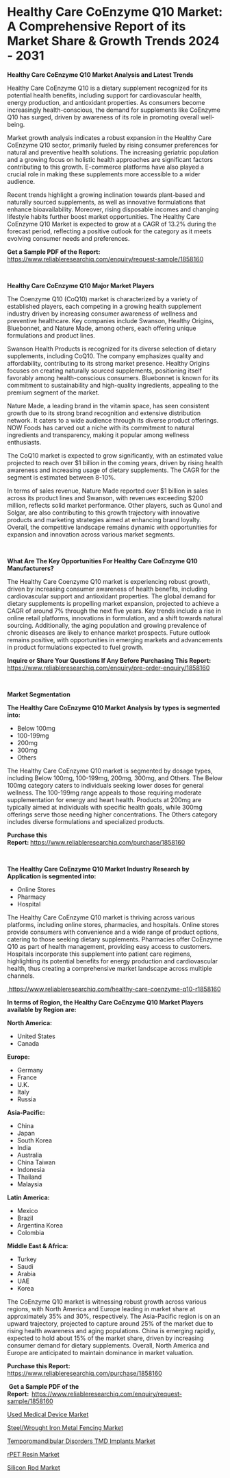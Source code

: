 <p><h1>Healthy Care CoEnzyme Q10 Market: A Comprehensive Report of its Market Share & Growth Trends 2024 - 2031</h1></p><p><strong>Healthy Care CoEnzyme Q10 Market Analysis and Latest Trends</strong></p>
<p><p>Healthy Care CoEnzyme Q10 is a dietary supplement recognized for its potential health benefits, including support for cardiovascular health, energy production, and antioxidant properties. As consumers become increasingly health-conscious, the demand for supplements like CoEnzyme Q10 has surged, driven by awareness of its role in promoting overall well-being.</p><p>Market growth analysis indicates a robust expansion in the Healthy Care CoEnzyme Q10 sector, primarily fueled by rising consumer preferences for natural and preventive health solutions. The increasing geriatric population and a growing focus on holistic health approaches are significant factors contributing to this growth. E-commerce platforms have also played a crucial role in making these supplements more accessible to a wider audience.</p><p>Recent trends highlight a growing inclination towards plant-based and naturally sourced supplements, as well as innovative formulations that enhance bioavailability. Moreover, rising disposable incomes and changing lifestyle habits further boost market opportunities. The Healthy Care CoEnzyme Q10 Market is expected to grow at a CAGR of 13.2% during the forecast period, reflecting a positive outlook for the category as it meets evolving consumer needs and preferences.</p></p>
<p><strong>Get a Sample PDF of the Report:&nbsp;</strong> <a href="https://www.reliableresearchiq.com/enquiry/request-sample/1858160?utm_campaign=1087&utm_medium=2&utm_source=Github&utm_content=ia&utm_term=11112024&utm_id=healthy-care-coenzyme-q10">https://www.reliableresearchiq.com/enquiry/request-sample/1858160</a></p>
<p>&nbsp;</p>
<p><strong>Healthy Care CoEnzyme Q10 Major Market Players</strong></p>
<p><p>The Coenzyme Q10 (CoQ10) market is characterized by a variety of established players, each competing in a growing health supplement industry driven by increasing consumer awareness of wellness and preventive healthcare. Key companies include Swanson, Healthy Origins, Bluebonnet, and Nature Made, among others, each offering unique formulations and product lines.</p><p>Swanson Health Products is recognized for its diverse selection of dietary supplements, including CoQ10. The company emphasizes quality and affordability, contributing to its strong market presence. Healthy Origins focuses on creating naturally sourced supplements, positioning itself favorably among health-conscious consumers. Bluebonnet is known for its commitment to sustainability and high-quality ingredients, appealing to the premium segment of the market.</p><p>Nature Made, a leading brand in the vitamin space, has seen consistent growth due to its strong brand recognition and extensive distribution network. It caters to a wide audience through its diverse product offerings. NOW Foods has carved out a niche with its commitment to natural ingredients and transparency, making it popular among wellness enthusiasts.</p><p>The CoQ10 market is expected to grow significantly, with an estimated value projected to reach over $1 billion in the coming years, driven by rising health awareness and increasing usage of dietary supplements. The CAGR for the segment is estimated between 8-10%.</p><p>In terms of sales revenue, Nature Made reported over $1 billion in sales across its product lines and Swanson, with revenues exceeding $200 million, reflects solid market performance. Other players, such as Qunol and Solgar, are also contributing to this growth trajectory with innovative products and marketing strategies aimed at enhancing brand loyalty. Overall, the competitive landscape remains dynamic with opportunities for expansion and innovation across various market segments.</p></p>
<p>&nbsp;</p>
<p><strong>What Are The Key Opportunities For Healthy Care CoEnzyme Q10 Manufacturers?</strong></p>
<p><p>The Healthy Care Coenzyme Q10 market is experiencing robust growth, driven by increasing consumer awareness of health benefits, including cardiovascular support and antioxidant properties. The global demand for dietary supplements is propelling market expansion, projected to achieve a CAGR of around 7% through the next five years. Key trends include a rise in online retail platforms, innovations in formulation, and a shift towards natural sourcing. Additionally, the aging population and growing prevalence of chronic diseases are likely to enhance market prospects. Future outlook remains positive, with opportunities in emerging markets and advancements in product formulations expected to fuel growth.</p></p>
<p><strong>Inquire or Share Your Questions If Any Before Purchasing This Report:</strong> <a href="https://www.reliableresearchiq.com/enquiry/pre-order-enquiry/1858160?utm_campaign=1087&utm_medium=2&utm_source=Github&utm_content=ia&utm_term=11112024&utm_id=healthy-care-coenzyme-q10">https://www.reliableresearchiq.com/enquiry/pre-order-enquiry/1858160</a></p>
<p>&nbsp;</p>
<p><strong>Market Segmentation</strong></p>
<p><strong>The Healthy Care CoEnzyme Q10 Market Analysis by types is segmented into:</strong></p>
<p><ul><li>Below 100mg</li><li>100-199mg</li><li>200mg</li><li>300mg</li><li>Others</li></ul></p>
<p><p>The Healthy Care CoEnzyme Q10 market is segmented by dosage types, including Below 100mg, 100-199mg, 200mg, 300mg, and Others. The Below 100mg category caters to individuals seeking lower doses for general wellness. The 100-199mg range appeals to those requiring moderate supplementation for energy and heart health. Products at 200mg are typically aimed at individuals with specific health goals, while 300mg offerings serve those needing higher concentrations. The Others category includes diverse formulations and specialized products.</p></p>
<p><strong>Purchase this Report:&nbsp;</strong><a href="https://www.reliableresearchiq.com/purchase/1858160?utm_campaign=1087&utm_medium=2&utm_source=Github&utm_content=ia&utm_term=11112024&utm_id=healthy-care-coenzyme-q10">https://www.reliableresearchiq.com/purchase/1858160</a></p>
<p>&nbsp;</p>
<p><strong>The Healthy Care CoEnzyme Q10 Market Industry Research by Application is segmented into:</strong></p>
<p><ul><li>Online Stores</li><li>Pharmacy</li><li>Hospital</li></ul></p>
<p><p>The Healthy Care CoEnzyme Q10 market is thriving across various platforms, including online stores, pharmacies, and hospitals. Online stores provide consumers with convenience and a wide range of product options, catering to those seeking dietary supplements. Pharmacies offer CoEnzyme Q10 as part of health management, providing easy access to customers. Hospitals incorporate this supplement into patient care regimens, highlighting its potential benefits for energy production and cardiovascular health, thus creating a comprehensive market landscape across multiple channels.</p></p>
<p><a href="https://www.reliableresearchiq.com/healthy-care-coenzyme-q10-r1858160?utm_campaign=1087&utm_medium=2&utm_source=Github&utm_content=ia&utm_term=11112024&utm_id=healthy-care-coenzyme-q10">&nbsp;https://www.reliableresearchiq.com/healthy-care-coenzyme-q10-r1858160</a></p>
<p><strong>In terms of Region, the Healthy Care CoEnzyme Q10 Market Players available by Region are:</strong></p>
<p>
    <p> <strong> North America: </strong>
        <ul>
            <li>United States</li>
            <li>Canada</li>
        </ul>
        </p> 
    <p> <strong> Europe: </strong>
        <ul>
            <li>Germany</li>
            <li>France</li>
            <li>U.K.</li>
            <li>Italy</li>
            <li>Russia</li>
        </ul>
        </p> 
    <p> <strong> Asia-Pacific: </strong>
        <ul>
            <li>China</li>
            <li>Japan</li>
            <li>South Korea</li>
            <li>India</li>
            <li>Australia</li>
            <li>China Taiwan</li>
            <li>Indonesia</li>
            <li>Thailand</li>
            <li>Malaysia</li>
        </ul>
        </p> 
    <p> <strong> Latin America: </strong>
        <ul>
            <li>Mexico</li>
            <li>Brazil</li>
            <li>Argentina Korea</li>
            <li>Colombia</li>
        </ul>
        </p> 
    <p> <strong> Middle East & Africa: </strong>
        <ul>
            <li>Turkey</li>
            <li>Saudi</li>
            <li>Arabia</li>
            <li>UAE</li>
            <li>Korea</li>
        </ul>
    </p>
    </p>
<p><p>The CoEnzyme Q10 market is witnessing robust growth across various regions, with North America and Europe leading in market share at approximately 35% and 30%, respectively. The Asia-Pacific region is on an upward trajectory, projected to capture around 25% of the market due to rising health awareness and aging populations. China is emerging rapidly, expected to hold about 15% of the market share, driven by increasing consumer demand for dietary supplements. Overall, North America and Europe are anticipated to maintain dominance in market valuation.</p></p>
<p><strong>Purchase this Report: </strong><a href="https://www.reliableresearchiq.com/purchase/1858160?utm_campaign=1087&utm_medium=2&utm_source=Github&utm_content=ia&utm_term=11112024&utm_id=healthy-care-coenzyme-q10">https://www.reliableresearchiq.com/purchase/1858160</a></p>
<p>&nbsp;<strong>Get a Sample PDF of the Report:&nbsp;&nbsp;</strong><a href="https://www.reliableresearchiq.com/enquiry/request-sample/1858160?utm_campaign=1087&utm_medium=2&utm_source=Github&utm_content=ia&utm_term=11112024&utm_id=healthy-care-coenzyme-q10">https://www.reliableresearchiq.com/enquiry/request-sample/1858160</a></p>
<p><strong></strong></p>
<p><p><a href="https://issuu.com/reportprime-2/docs/used-medical-device-market-size-203_3670f778a8b4be?utm_campaign=1087&utm_medium=2&utm_source=Github&utm_content=ia&utm_term=11112024&utm_id=healthy-care-coenzyme-q10">Used Medical Device Market</a></p><p><a href="https://www.linkedin.com/pulse/global-steelwrought-iron-metal-fencing-market-forecast-2024--u5jwf?utm_campaign=1087&utm_medium=2&utm_source=Github&utm_content=ia&utm_term=11112024&utm_id=healthy-care-coenzyme-q10">Steel/Wrought Iron Metal Fencing Market</a></p><p><a href="https://issuu.com/reportprime-2/docs/temporomandibular-disorders-tmd-imp_67df9a39697342?utm_campaign=1087&utm_medium=2&utm_source=Github&utm_content=ia&utm_term=11112024&utm_id=healthy-care-coenzyme-q10">Temporomandibular Disorders TMD Implants Market</a></p><p><a href="https://github.com/vitacbq/Market-Research-Report-List-1/blob/main/rpet-resin-market.md?utm_campaign=1087&utm_medium=2&utm_source=Github&utm_content=ia&utm_term=11112024&utm_id=healthy-care-coenzyme-q10">rPET Resin Market</a></p><p><a href="https://github.com/wydramppetrox/Market-Research-Report-List-1/blob/main/silicon-rod-market.md?utm_campaign=1087&utm_medium=2&utm_source=Github&utm_content=ia&utm_term=11112024&utm_id=healthy-care-coenzyme-q10">Silicon Rod Market</a></p></p>